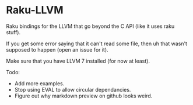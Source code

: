 # Raku-LLVM
Raku bindings for the LLVM that go beyond the C API (like it uses raku stuff).

If you get some error saying that it can't read some file, then uh that wasn't supposed to happen (open an issue for it).

Make sure that you have LLVM 7 installed (for now at least).

Todo:
- Add more examples.
- Stop using EVAL to allow circular dependancies.
- Figure out why markdown preview on github looks weird.

